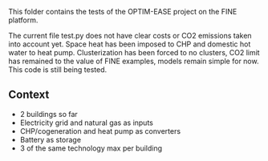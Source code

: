 This folder contains the tests of the OPTIM-EASE project on the FINE platform.

The current file test.py does not have clear costs or CO2 emissions taken into account yet. Space heat has been imposed to CHP and domestic hot water to heat pump. Clusterization has been forced to no clusters, CO2 limit has remained to the value of FINE examples, models remain simple for now. This code is still being tested.

## Context
- 2 buildings so far
- Electricity grid and natural gas as inputs
- CHP/cogeneration and heat pump as converters
- Battery as storage
- 3 of the same technology max per building

